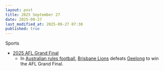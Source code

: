 ```yaml
---
layout: post
title: 2025 September 27
date: 2025-09-27
last_modified_at: 2025-09-27 07:30
published: true
---
```



Sports

* [2025 AFL Grand Final](https://en.wikipedia.org/wiki/2025_AFL_Grand_Final "2025 AFL Grand Final")
  * In [Australian rules football](https://en.wikipedia.org/wiki/Australian_rules_football "Australian rules football"), [Brisbane Lions](https://en.wikipedia.org/wiki/Brisbane_Lions "Brisbane Lions") defeats [Geelong](https://en.wikipedia.org/wiki/Geelong_Football_Club "Geelong Football Club") to win the AFL Grand Final.
